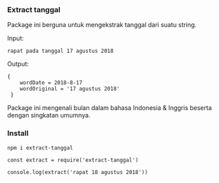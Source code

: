 ### Extract tanggal
Package ini berguna untuk mengekstrak tanggal dari suatu string.

Input:

```rapat pada tanggal 17 agustus 2018```

Output:
```
{
	wordDate = 2018-8-17
	wordOriginal = '17 agustus 2018'
 }
```

Package ini mengenali bulan dalam bahasa Indonesia & Inggris beserta dengan singkatan umumnya.

### Install
```npm i extract-tanggal```

```
const extract = require('extract-tanggal')

console.log(extract('rapat 18 agustus 2018'))
```
